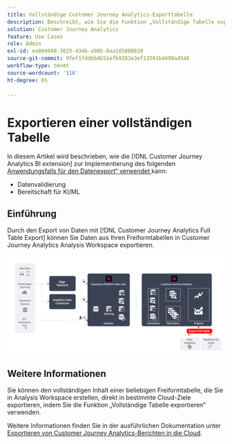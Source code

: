 ```yaml
---
title: Vollständige Customer Journey Analytics-Exporttabelle
description: Beschreibt, wie Sie die Funktion „Vollständige Tabelle exportieren“ verwenden können, um Ihre Daten zu validieren oder Ihre Daten für KI/ML zu verwenden.
solution: Customer Journey Analytics
feature: Use Cases
role: Admin
exl-id: ee004948-3025-434b-a90b-8aa185800820
source-git-commit: 9fef1fddbb4b51efb9282e3ef13501bd498a4546
workflow-type: tm+mt
source-wordcount: '116'
ht-degree: 6%

---
```


# Exportieren einer vollständigen Tabelle

In diesem Artikel wird beschrieben, wie die [!DNL Customer Journey Analytics BI extension] zur Implementierung des folgenden [Anwendungsfalls für den Datenexport“ verwendet ](overview.md) kann:

- Datenvalidierung
- Bereitschaft für KI/ML

## Einführung

Durch den Export von Daten mit [!DNL Customer Journey Analytics Full Table Export] können Sie Daten aus Ihren Freiformtabellen in Customer Journey Analytics Analysis Workspace exportieren.

![BI-Erweiterung](../assets/export-full-table.svg)

## Weitere Informationen

Sie können den vollständigen Inhalt einer beliebigen Freiformtabelle, die Sie in Analysis Workspace erstellen, direkt in bestimmte Cloud-Ziele exportieren, indem Sie die Funktion „Vollständige Tabelle exportieren“ verwenden.

Weitere Informationen finden Sie in der ausführlichen Dokumentation unter [Exportieren von Customer Journey Analytics-Berichten in die Cloud](/help/analysis-workspace/export/export-cloud.md).
